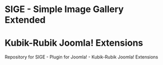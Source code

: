 SIGE - Simple Image Gallery Extended
=======
Kubik-Rubik Joomla! Extensions
====

Repository for SIGE - Plugin for Joomla! - Kubik-Rubik Joomla! Extensions